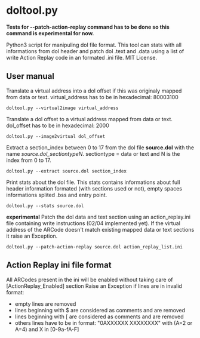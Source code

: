 # doltool.py
**Tests for --patch-action-replay command has to be done so this command is experimental for now.**

Python3 script for manipuling dol file format. This tool can stats with all informations from dol header and patch dol .text and .data using a list of write Action Replay code in an formated .ini file. MIT License.

## User manual
Translate a virtual address into a dol offset if this was originaly mapped from data or text. virtual_address has to be in hexadecimal: 80003100
```
doltool.py --virtual2image virtual_address
```

Translate a dol offset to a virtual address mapped from data or text. dol_offset has to be in hexadecimal: 2000
```
doltool.py --image2virtual dol_offset
```

Extract a section_index between 0 to 17 from the dol file **source.dol** with the name  _source.dol\_sectiontypeN_. sectiontype = data or text and N is the index from 0 to 17.
```
doltool.py --extract source.dol section_index
```

Print stats about the dol file. This stats contains informations about full header information formated (with sections used or not), empty spaces informations splited .bss and entry point.
```
doltool.py --stats source.dol 
```

**experimental** Patch the dol data and text section using an action_replay.ini file containing write instructions (02/04 implemented yet). If the virtual address of the ARCode doesn't match existing mapped data or text sections it raise an Exception.
```
doltool.py --patch-action-replay source.dol action_replay_list.ini
```

## Action Replay ini file format
All ARCodes present in the ini will be enabled without taking care of \[ActionReplay_Enabled\] section
Raise an Exception if lines are in invalid format:
* empty lines are removed
* lines beginning with $ are considered as comments and are removed
* lines beginning with \[ are considered as comments and are removed
* others lines have to be in format: "0AXXXXXX XXXXXXXX" with (A=2 or A=4) and X in \[0-9a-fA-F\]
